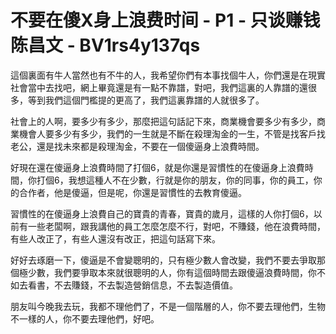 # 不要在傻Ⅹ身上浪费时间 - P1 - 只谈赚钱陈昌文 - BV1rs4y137qs

這個裏面有牛人當然也有不牛的人，我希望你們有本事找個牛人，你們還是在現實社會當中去找吧，網上畢竟還是有一點不靠譜，對吧，我們這裏的人靠譜的還很多，等到我們這個門檻提的更高了，我們這裏靠譜的人就很多了。

社會上的人啊，要多少有多少，那麼把這句話記下來，商業機會要多少有多少，商業機會人要多少有多少，我們的一生就是不斷在殺理淘金的一生，不管是找客戶找老公，還是找未來都是殺理淘金，不要在一個傻逼身上浪費時間。

好現在還在傻逼身上浪費時間了打個6，就是你還是習慣性的在傻逼身上浪費時間，你打個6，我想這種人不在少數，行就是你的朋友，你的同事，你的員工，你的合作者，他是傻逼，但是呢，你還是習慣性的去教育傻逼。

習慣性的在傻逼身上浪費自己的寶貴的青春，寶貴的歲月，這樣的人你打個6，以前有一些老闆啊，跟我講他的員工怎麼怎麼不行，對吧，不賺錢，他在浪費時間，有些人改正了，有些人還沒有改正，把這句話寫下來。

好好去琢磨一下，傻逼是不會變聰明的，只有極少數人會改變，我們不要去爭取那個極少數，我們要爭取本來就很聰明的人，你有這個時間去跟傻逼浪費時間，你不如去看書，不去賺錢，不去製造營銷信息，不去製造價值。

朋友叫今晚我去玩，我都不理他們了，不是一個階層的人，你不要去理他們，生物不一樣的人，你不要去理他們，好吧。

